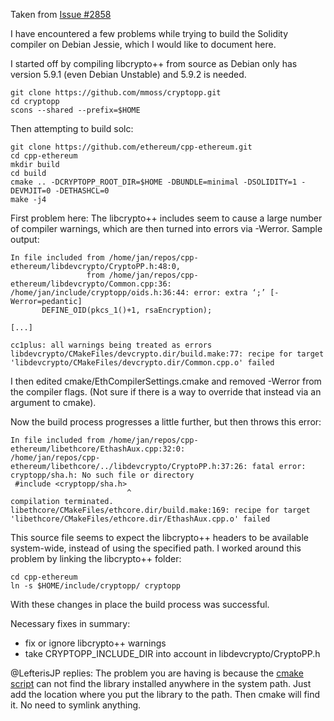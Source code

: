 Taken from [Issue #2858](https://github.com/ethereum/cpp-ethereum/issues/2858)

I have encountered a few problems while trying to build the Solidity compiler on Debian Jessie, which I would like to document here.

I started off by compiling libcrypto++ from source as Debian only has version 5.9.1 (even Debian Unstable) and 5.9.2 is needed.

```
git clone https://github.com/mmoss/cryptopp.git
cd cryptopp
scons --shared --prefix=$HOME
```

Then attempting to build solc:

```
git clone https://github.com/ethereum/cpp-ethereum.git
cd cpp-ethereum
mkdir build
cd build
cmake .. -DCRYPTOPP_ROOT_DIR=$HOME -DBUNDLE=minimal -DSOLIDITY=1 -DEVMJIT=0 -DETHASHCL=0
make -j4
```

First problem here: The libcrypto++ includes seem to cause a large number of compiler warnings, which are then turned into errors via -Werror. Sample output:

```
In file included from /home/jan/repos/cpp-ethereum/libdevcrypto/CryptoPP.h:48:0,
                 from /home/jan/repos/cpp-ethereum/libdevcrypto/Common.cpp:36:
/home/jan/include/cryptopp/oids.h:36:44: error: extra ‘;’ [-Werror=pedantic]
       DEFINE_OID(pkcs_1()+1, rsaEncryption);

[...]

cc1plus: all warnings being treated as errors
libdevcrypto/CMakeFiles/devcrypto.dir/build.make:77: recipe for target 'libdevcrypto/CMakeFiles/devcrypto.dir/Common.cpp.o' failed
```

I then edited cmake/EthCompilerSettings.cmake and removed -Werror from the compiler flags. (Not sure if there is a way to override that instead via an argument to cmake).

Now the build process progresses a little further, but then throws this error:

```
In file included from /home/jan/repos/cpp-ethereum/libethcore/EthashAux.cpp:32:0:
/home/jan/repos/cpp-ethereum/libethcore/../libdevcrypto/CryptoPP.h:37:26: fatal error: cryptopp/sha.h: No such file or directory
 #include <cryptopp/sha.h>
                          ^
compilation terminated.
libethcore/CMakeFiles/ethcore.dir/build.make:169: recipe for target 'libethcore/CMakeFiles/ethcore.dir/EthashAux.cpp.o' failed
```

This source file seems to expect the libcrypto++ headers to be available system-wide, instead of using the specified path. I worked around this problem by linking the libcrypto++ folder:

```
cd cpp-ethereum
ln -s $HOME/include/cryptopp/ cryptopp
```

With these changes in place the build process was successful.

Necessary fixes in summary:

- fix or ignore libcrypto++ warnings
- take CRYPTOPP_INCLUDE_DIR into account in libdevcrypto/CryptoPP.h


@LefterisJP replies:
The problem you are having is because the [cmake script](https://github.com/ethereum/cpp-ethereum/blob/develop/cmake/FindCryptoPP.cmake) can not find the library installed anywhere in the system path. Just add the location where you put the library to the path. Then cmake will find it. No need to symlink anything.